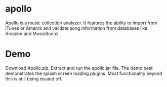 apollo
======

Apollo is a music collection analyzer.  It features the ability to import from iTunes or Amarok and validate song information from databases like Amazon and MusicBrainz


Demo
=====
Download Apollo.zip.  Extract and run the apollo.jar file.  The demo best demonstrates the splash screen loading plugins. Most functionality beyond this is still being dusted off.